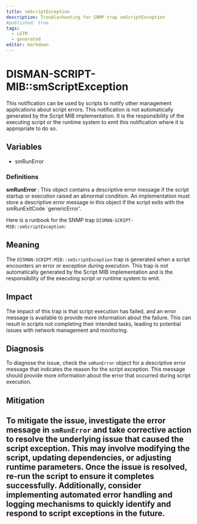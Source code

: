 ```yaml
---
title: smScriptException
description: Troubleshooting for SNMP trap smScriptException
#published: true
tags:
  - LGTM
  - generated
editor: markdown
---
```


# DISMAN-SCRIPT-MIB::smScriptException 

This notification can be used by scripts to notify other
management applications about script errors.
This notification is not automatically generated by the
Script MIB implementation. It is the responsibility of
the executing script or the runtime system to emit this
notification where it is appropriate to do so. 


## Variables


  - smRunError 

### Definitions 


**smRunError** 
: This object contains a descriptive error message if the
script startup or execution raised an abnormal condition.
An implementation must store a descriptive error message
in this object if the script exits with the smRunExitCode
`genericError'. 


Here is a runbook for the SNMP trap `DISMAN-SCRIPT-MIB::smScriptException`:

## Meaning
The `DISMAN-SCRIPT-MIB::smScriptException` trap is generated when a script encounters an error or exception during execution. This trap is not automatically generated by the Script MIB implementation and is the responsibility of the executing script or runtime system to emit.

## Impact
The impact of this trap is that script execution has failed, and an error message is available to provide more information about the failure. This can result in scripts not completing their intended tasks, leading to potential issues with network management and monitoring.

## Diagnosis
To diagnose the issue, check the `smRunError` object for a descriptive error message that indicates the reason for the script exception. This message should provide more information about the error that occurred during script execution.

## Mitigation
To mitigate the issue, investigate the error message in `smRunError` and take corrective action to resolve the underlying issue that caused the script exception. This may involve modifying the script, updating dependencies, or adjusting runtime parameters. Once the issue is resolved, re-run the script to ensure it completes successfully. Additionally, consider implementing automated error handling and logging mechanisms to quickly identify and respond to script exceptions in the future.
---




